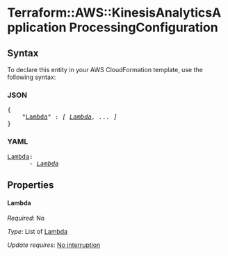 # Terraform::AWS::KinesisAnalyticsApplication ProcessingConfiguration

## Syntax

To declare this entity in your AWS CloudFormation template, use the following syntax:

### JSON

<pre>
{
    "<a href="#lambda" title="Lambda">Lambda</a>" : <i>[ <a href="processingconfiguration-lambda.md">Lambda</a>, ... ]</i>
}
</pre>

### YAML

<pre>
<a href="#lambda" title="Lambda">Lambda</a>: <i>
      - <a href="processingconfiguration-lambda.md">Lambda</a></i>
</pre>

## Properties

#### Lambda

_Required_: No

_Type_: List of <a href="processingconfiguration-lambda.md">Lambda</a>

_Update requires_: [No interruption](https://docs.aws.amazon.com/AWSCloudFormation/latest/UserGuide/using-cfn-updating-stacks-update-behaviors.html#update-no-interrupt)

